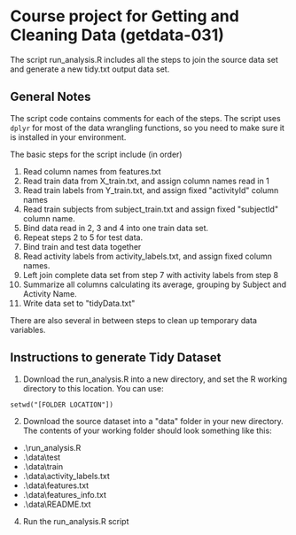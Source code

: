 # Course project for Getting and Cleaning Data (getdata-031)

The script run_analysis.R includes all the steps to join the source data set and generate a new tidy.txt output data set.

## General Notes

The script code contains comments for each of the steps. The script uses `dplyr` for most of the data wrangling functions, so you need to make sure it is installed in your environment.

The basic steps for the script include (in order)

1. Read column names from features.txt
2. Read train data from X_train.txt, and assign column names read in 1
3. Read train labels from Y_train.txt, and assign fixed "activityId" column names
4. Read train subjects from subject_train.txt and assign fixed "subjectId" column name.
5. Bind data read in 2, 3 and 4 into one train data set.
6. Repeat steps 2 to 5 for test data.
7. Bind train and test data together
8. Read activity labels from activity_labels.txt, and assign fixed column names.
9. Left join complete data set from step 7 with activity labels from step 8
10. Summarize all columns calculating its average, grouping by Subject and Activity Name.
11. Write data set to "tidyData.txt"

There are also several in between steps to clean up temporary data variables.

## Instructions to generate Tidy Dataset

1. Download the run_analysis.R into a new directory, and set the R working directory to this location. You can use:

`setwd("[FOLDER LOCATION"])`

2. Download the source dataset into a "data" folder in your new directory. The contents of your working folder should look something like this:

* .\run_analysis.R
* .\data\test
* .\data\train
* .\data\activity_labels.txt
* .\data\features.txt
* .\data\features_info.txt
* .\data\README.txt
	
4. Run the run_analysis.R script
